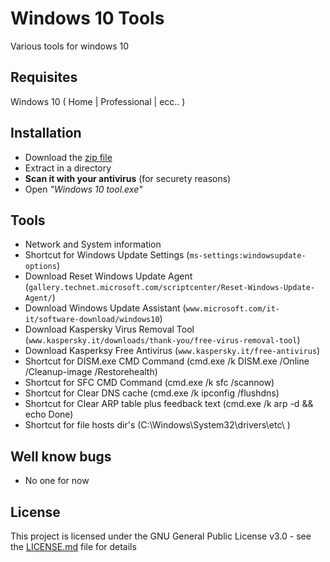 # Windows 10 Tools
Various tools for windows 10

## Requisites

Windows 10 ( Home | Professional | ecc.. )

## Installation

- Download the [zip file](compiled)
- Extract in a directory
- **Scan it with your antivirus** (for securety reasons)
- Open *"Windows 10 tool.exe"*

## Tools

-  Network and System information
-  Shortcut for Windows Update Settings (`ms-settings:windowsupdate-options`)
-  Download Reset Windows Update Agent (`gallery.technet.microsoft.com/scriptcenter/Reset-Windows-Update-Agent/`)
-  Download Windows Update Assistant (`www.microsoft.com/it-it/software-download/windows10`)
-  Download Kaspersky Virus Removal Tool (`www.kaspersky.it/downloads/thank-you/free-virus-removal-tool`)
-  Download Kasperksy Free Antivirus (`www.kaspersky.it/free-antivirus`)
-  Shortcut for DISM.exe CMD Command (cmd.exe /k DISM.exe /Online /Cleanup-image /Restorehealth)
-  Shortcut for SFC CMD Command (cmd.exe /k sfc /scannow)
-  Shortcut for Clear DNS cache (cmd.exe /k ipconfig /flushdns)
-  Shortcut for Clear ARP table plus feedback text (cmd.exe /k arp -d && echo Done)
-  Shortcut for file hosts dir's (C:\\Windows\\System32\\drivers\\etc\\ )

## Well know bugs

- No one for now

## License

This project is licensed under the GNU General Public License v3.0 - see the [LICENSE.md](LICENSE.md) file for details
